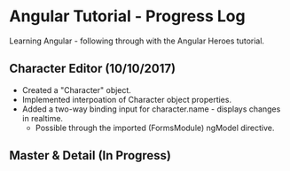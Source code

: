 # Angular Tutorial - Progress Log
Learning Angular - following through with the Angular Heroes tutorial.
## Character Editor (10/10/2017)
- Created a "Character" object.
- Implemented interpoation of Character object properties.
- Added a two-way binding input for character.name - displays changes in realtime.
  - Possible through the imported (FormsModule) ngModel directive.
## Master & Detail (In Progress)
